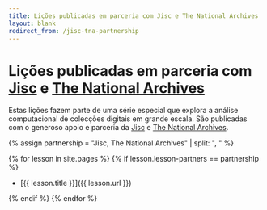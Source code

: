 ```yaml
---
title: Lições publicadas em parceria com Jisc e The National Archives
layout: blank
redirect_from: /jisc-tna-partnership
---
```


# Lições publicadas em parceria com [Jisc](https://www.jisc.ac.uk/) e [The National Archives](https://www.nationalarchives.gov.uk/)

<!-- Partnership blurb -->
Estas lições fazem parte de uma série especial que explora a análise computacional de colecções digitais em grande escala. São publicadas com o generoso apoio e parceria da [Jisc](https://www.jisc.ac.uk/) e [The National Archives](https://www.nationalarchives.gov.uk/).

<!-- Defines an array to find the lessons that are part of the partnership -->
{% assign partnership = "Jisc, The National Archives" | split: ", " %}

<!-- Loops through the lessons to find the ones that are part of the partnership -->
{% for lesson in site.pages %}
{% if lesson.lesson-partners == partnership %}

- [{{ lesson.title }}]({{ lesson.url }})

{% endif %}
{% endfor %}
